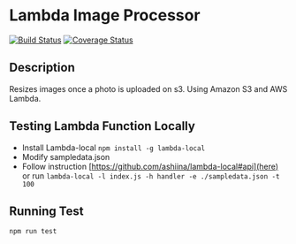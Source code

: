 # Lambda Image Processor

[![Build Status](https://travis-ci.org/rosemalejohn/lambda-image-processor.svg?branch=master)](https://travis-ci.org/rosemalejohn/lambda-image-processor)
[![Coverage Status](https://coveralls.io/repos/github/rosemalejohn/lambda-image-processor/badge.svg)](https://coveralls.io/github/rosemalejohn/lambda-image-processor)

## Description

Resizes images once a photo is uploaded on s3. Using Amazon S3 and AWS Lambda.

## Testing Lambda Function Locally

- Install Lambda-local `npm install -g lambda-local`
- Modify sampledata.json
- Follow instruction [https://github.com/ashiina/lambda-local#api](here) or run `lambda-local -l index.js -h handler -e ./sampledata.json -t 100`

## Running Test

`npm run test`